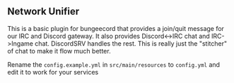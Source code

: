 ## Network Unifier

This is a basic plugin for bungeecord that provides a join/quit message for our IRC and Discord gateway.
It also provides Discord<->IRC chat and IRC->Ingame chat. DiscordSRV handles the rest.
This is really just the "stitcher" of chat to make it flow much better.

Rename the `config.example.yml` in `src/main/resources` to `config.yml` and edit it to work for your services